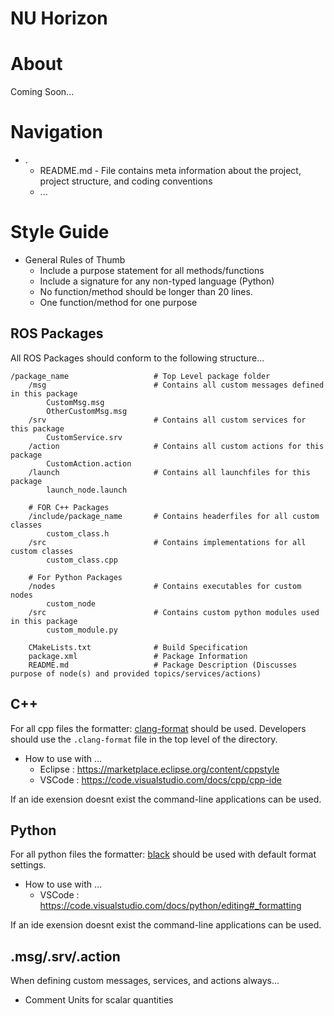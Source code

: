 # NU Horizon

# About 
Coming Soon...

# Navigation
* .
    * README.md - File contains meta information about the project, project structure, and coding conventions
    * ...

# Style Guide
* General Rules of Thumb
    * Include a purpose statement for all methods/functions
    * Include a signature for any non-typed language (Python)
    * No function/method should be longer than 20 lines.
    * One function/method for one purpose

## ROS Packages
All ROS Packages should conform to the following structure...

```
/package_name                   # Top Level package folder
    /msg                        # Contains all custom messages defined in this package
        CustomMsg.msg
        OtherCustomMsg.msg
    /srv                        # Contains all custom services for this package
        CustomService.srv 
    /action                     # Contains all custom actions for this package
        CustomAction.action     
    /launch                     # Contains all launchfiles for this package
        launch_node.launch

    # FOR C++ Packages
    /include/package_name       # Contains headerfiles for all custom classes
        custom_class.h
    /src                        # Contains implementations for all custom classes
        custom_class.cpp

    # For Python Packages
    /nodes                      # Contains executables for custom nodes
        custom_node 
    /src                        # Contains custom python modules used in this package      
        custom_module.py

    CMakeLists.txt              # Build Specification
    package.xml                 # Package Information
    README.md                   # Package Description (Discusses purpose of node(s) and provided topics/services/actions)
```

## C++
For all cpp files the formatter: [clang-format](https://www.kernel.org/doc/html/latest/process/clang-format.html) should be used.
Developers should use the `.clang-format` file in the top level of the directory. 

* How to use with ...
    * Eclipse : https://marketplace.eclipse.org/content/cppstyle
    * VSCode : https://code.visualstudio.com/docs/cpp/cpp-ide

If an ide exension doesnt exist the command-line applications can be used. 

## Python
For all python files the formatter: [black](https://black.readthedocs.io/en/stable/) should be used with default format settings.

* How to use with ...
    * VSCode : https://code.visualstudio.com/docs/python/editing#_formatting

If an ide exension doesnt exist the command-line applications can be used. 

## .msg/.srv/.action
When defining custom messages, services, and actions always...
* Comment Units for scalar quantities